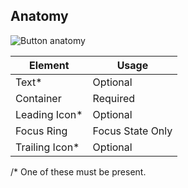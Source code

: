 ## Anatomy

![Button anatomy](/assets/components/button/button-anatomy.png)

| Element          | Usage                                           |
|------------------|-------------------------------------------------|
| Text*            | Optional                                        |
| Container        | Required                                        |
| Leading Icon*    | Optional                                        |
| Focus Ring       | Focus State Only                                |
| Trailing Icon*   | Optional                                        |

/* One of these must be present.
